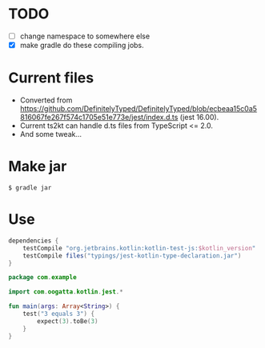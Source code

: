 # TODO

  - [ ] change namespace to somewhere else
  - [x] make gradle do these compiling jobs.

# Current files

  - Converted from https://github.com/DefinitelyTyped/DefinitelyTyped/blob/ecbeaa15c0a5816067fe267f574c1705e51e773e/jest/index.d.ts (jest 16.00).
  - Current ts2kt can handle d.ts files from TypeScript <= 2.0.
  - And some tweak...

# Make jar

```
$ gradle jar
```

# Use


```gradle
dependencies {
    testCompile "org.jetbrains.kotlin:kotlin-test-js:$kotlin_version"
    testCompile files("typings/jest-kotlin-type-declaration.jar")
}
```

```kotlin
package com.example

import com.oogatta.kotlin.jest.*

fun main(args: Array<String>) {
    test("3 equals 3") {
        expect(3).toBe(3)
    }
}
```
